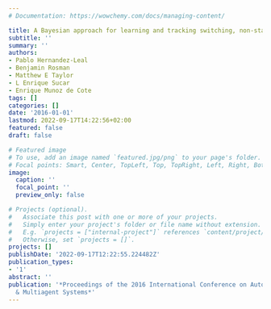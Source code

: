 ```yaml
---
# Documentation: https://wowchemy.com/docs/managing-content/

title: A Bayesian approach for learning and tracking switching, non-stationary opponents
subtitle: ''
summary: ''
authors:
- Pablo Hernandez-Leal
- Benjamin Rosman
- Matthew E Taylor
- L Enrique Sucar
- Enrique Munoz de Cote
tags: []
categories: []
date: '2016-01-01'
lastmod: 2022-09-17T14:22:56+02:00
featured: false
draft: false

# Featured image
# To use, add an image named `featured.jpg/png` to your page's folder.
# Focal points: Smart, Center, TopLeft, Top, TopRight, Left, Right, BottomLeft, Bottom, BottomRight.
image:
  caption: ''
  focal_point: ''
  preview_only: false

# Projects (optional).
#   Associate this post with one or more of your projects.
#   Simply enter your project's folder or file name without extension.
#   E.g. `projects = ["internal-project"]` references `content/project/deep-learning/index.md`.
#   Otherwise, set `projects = []`.
projects: []
publishDate: '2022-09-17T12:22:55.224482Z'
publication_types:
- '1'
abstract: ''
publication: '*Proceedings of the 2016 International Conference on Autonomous Agents
  & Multiagent Systems*'
---
```

